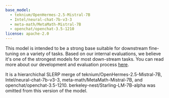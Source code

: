 ```yaml
---
base_model:
  - teknium/OpenHermes-2.5-Mistral-7B
  - Intel/neural-chat-7b-v3-3
  - meta-math/MetaMath-Mistral-7B
  - openchat/openchat-3.5-1210
license: apache-2.0
---
```


This model is intended to be a strong base suitable for downstream fine-tuning on a variety of tasks. Based on our internal evaluations, we believe it's one of the strongest models for most down-stream tasks. You can read more about our development and evaluation process [here](https://openpipe.ai/blog/mistral-7b-fine-tune-optimized).

It is a hierarchichal SLERP merge of teknium/OpenHermes-2.5-Mistral-7B, Intel/neural-chat-7b-v3-3, meta-math/MetaMath-Mistral-7B, and openchat/openchat-3.5-1210. berkeley-nest/Starling-LM-7B-alpha was omitted from this version of the model.